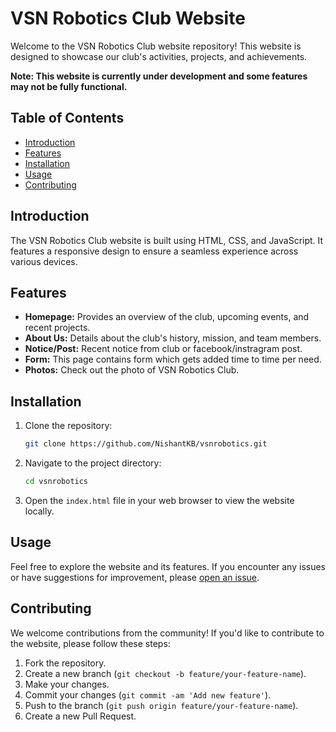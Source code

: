 # VSN Robotics Club Website

Welcome to the VSN Robotics Club website repository! This website is designed to showcase our club's activities, projects, and achievements.

**Note: This website is currently under development and some features may not be fully functional.**

## Table of Contents

- [Introduction](#introduction)
- [Features](#features)
- [Installation](#installation)
- [Usage](#usage)
- [Contributing](#contributing)

## Introduction

The VSN Robotics Club website is built using HTML, CSS, and JavaScript. It features a responsive design to ensure a seamless experience across various devices.

## Features

- **Homepage:** Provides an overview of the club, upcoming events, and recent projects.
- **About Us:** Details about the club's history, mission, and team members.
- **Notice/Post:** Recent notice from club or facebook/instragram post.
- **Form:** This page contains form which gets added time to time per need.
- **Photos:** Check out the photo of VSN Robotics Club.

## Installation

1. Clone the repository:

   ```bash
   git clone https://github.com/NishantKB/vsnrobotics.git
   ```

2. Navigate to the project directory:

   ```bash
   cd vsnrobotics
   ```

3. Open the `index.html` file in your web browser to view the website locally.

## Usage

Feel free to explore the website and its features. If you encounter any issues or have suggestions for improvement, please [open an issue](https://github.com/NishantKB/vsnrobotics/issues).

## Contributing

We welcome contributions from the community! If you'd like to contribute to the website, please follow these steps:

1. Fork the repository.
2. Create a new branch (`git checkout -b feature/your-feature-name`).
3. Make your changes.
4. Commit your changes (`git commit -am 'Add new feature'`).
5. Push to the branch (`git push origin feature/your-feature-name`).
6. Create a new Pull Request.

